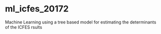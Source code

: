# ml_icfes_20172
Machine Learning using a tree based model for estimating the determinants of the ICFES rsults
